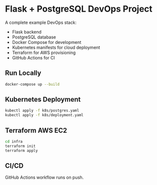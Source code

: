 # Flask + PostgreSQL DevOps Project

A complete example DevOps stack:
- Flask backend
- PostgreSQL database
- Docker Compose for development
- Kubernetes manifests for cloud deployment
- Terraform for AWS provisioning
- GitHub Actions for CI

## Run Locally
```bash
docker-compose up --build
```

## Kubernetes Deployment
```bash
kubectl apply -f k8s/postgres.yaml
kubectl apply -f k8s/deployment.yaml
```

## Terraform AWS EC2
```bash
cd infra
terraform init
terraform apply
```

## CI/CD
GitHub Actions workflow runs on push.
